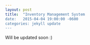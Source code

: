 ```yaml
---
layout: post
title:  "Inventory Management System
date:   2015-04-04 19:00:00 -0600
categories: jekyll update
---
```


Will be updated soon :)

